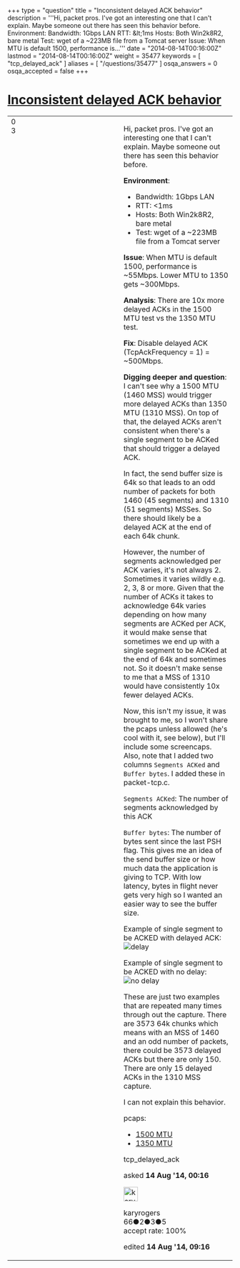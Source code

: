+++
type = "question"
title = "Inconsistent delayed ACK behavior"
description = '''Hi, packet pros. I&#x27;ve got an interesting one that I can&#x27;t explain. Maybe someone out there has seen this behavior before. Environment:  Bandwidth: 1Gbps LAN RTT: &amp;lt;1ms Hosts: Both Win2k8R2, bare metal Test: wget of a ~223MB file from a Tomcat server  Issue: When MTU is default 1500, performance is...'''
date = "2014-08-14T00:16:00Z"
lastmod = "2014-08-14T00:16:00Z"
weight = 35477
keywords = [ "tcp_delayed_ack" ]
aliases = [ "/questions/35477" ]
osqa_answers = 0
osqa_accepted = false
+++

<div class="headNormal">

# [Inconsistent delayed ACK behavior](/questions/35477/inconsistent-delayed-ack-behavior)

</div>

<div id="main-body">

<div id="askform">

<table id="question-table" style="width:100%;"><colgroup><col style="width: 50%" /><col style="width: 50%" /></colgroup><tbody><tr class="odd"><td style="width: 30px; vertical-align: top"><div class="vote-buttons"><span id="post-35477-upvote" class="ajax-command post-vote up" rel="nofollow" title="I like this post (click again to cancel)"> </span><div id="post-35477-score" class="post-score" title="current number of votes">0</div><span id="post-35477-downvote" class="ajax-command post-vote down" rel="nofollow" title="I dont like this post (click again to cancel)"> </span> <span id="favorite-mark" class="ajax-command favorite-mark" rel="nofollow" title="mark/unmark this question as favorite (click again to cancel)"> </span><div id="favorite-count" class="favorite-count">3</div></div></td><td><div id="item-right"><div class="question-body"><p>Hi, packet pros. I've got an interesting one that I can't explain. Maybe someone out there has seen this behavior before.</p><p><strong>Environment</strong>:</p><ul><li>Bandwidth: 1Gbps LAN</li><li>RTT: &lt;1ms</li><li>Hosts: Both Win2k8R2, bare metal</li><li>Test: wget of a ~223MB file from a Tomcat server</li></ul><p><strong>Issue</strong>: When MTU is default 1500, performance is ~55Mbps. Lower MTU to 1350 gets ~300Mbps.</p><p><strong>Analysis</strong>: There are 10x more delayed ACKs in the 1500 MTU test vs the 1350 MTU test.</p><p><strong>Fix</strong>: Disable delayed ACK (TcpAckFrequency = 1) = ~500Mbps.</p><p><strong>Digging deeper and question</strong>: I can't see why a 1500 MTU (1460 MSS) would trigger more delayed ACKs than 1350 MTU (1310 MSS). On top of that, the delayed ACKs aren't consistent when there's a single segment to be ACKed that should trigger a delayed ACK.</p><p>In fact, the send buffer size is 64k so that leads to an odd number of packets for both 1460 (45 segments) and 1310 (51 segments) MSSes. So there should likely be a delayed ACK at the end of each 64k chunk.</p><p>However, the number of segments acknowledged per ACK varies, it's not always 2. Sometimes it varies wildly e.g. 2, 3, 8 or more. Given that the number of ACKs it takes to acknowledge 64k varies depending on how many segments are ACKed per ACK, it would make sense that sometimes we end up with a single segment to be ACKed at the end of 64k and sometimes not. So it doesn't make sense to me that a MSS of 1310 would have consistently 10x fewer delayed ACKs.</p><p>Now, this isn't my issue, it was brought to me, so I won't share the pcaps unless allowed (he's cool with it, see below), but I'll include some screencaps. Also, note that I added two columns <code>Segments ACKed</code> and <code>Buffer bytes</code>. I added these in packet-tcp.c.</p><p><code>Segments ACKed</code>: The number of segments acknowledged by this ACK</p><p><code>Buffer bytes</code>: The number of bytes sent since the last PSH flag. This gives me an idea of the send buffer size or how much data the application is giving to TCP. With low latency, bytes in flight never gets very high so I wanted an easier way to see the buffer size.</p><p>Example of single segment to be ACKED with delayed ACK: <img src="http://i.imgur.com/K9PiKaQ.png" alt="delay" /></p><p>Example of single segment to be ACKED with no delay: <img src="http://i.imgur.com/GS6JwA4.png" alt="no delay" /></p><p>These are just two examples that are repeated many times through out the capture. There are 3573 64k chunks which means with an MSS of 1460 and an odd number of packets, there could be 3573 delayed ACKs but there are only 150. There are only 15 delayed ACKs in the 1310 MSS capture.</p><p>I can not explain this behavior.</p><p>pcaps:</p><ul><li><a href="https://dl.dropboxusercontent.com/u/19380111/traces/MTU_1500_Copy_to_local_anon.pcapng">1500 MTU</a></li><li><a href="https://dl.dropboxusercontent.com/u/19380111/traces/MTU_1350_Copy_to_local_anon.pcapng">1350 MTU</a></li></ul></div><div id="question-tags" class="tags-container tags"><span class="post-tag tag-link-tcp_delayed_ack" rel="tag" title="see questions tagged &#39;tcp_delayed_ack&#39;">tcp_delayed_ack</span></div><div id="question-controls" class="post-controls"></div><div class="post-update-info-container"><div class="post-update-info post-update-info-user"><p>asked <strong>14 Aug '14, 00:16</strong></p><img src="https://secure.gravatar.com/avatar/31a520375abb3ce54cec49f68af6a11c?s=32&amp;d=identicon&amp;r=g" class="gravatar" width="32" height="32" alt="karyrogers&#39;s gravatar image" /><p><span>karyrogers</span><br />
<span class="score" title="66 reputation points">66</span><span title="2 badges"><span class="badge1">●</span><span class="badgecount">2</span></span><span title="3 badges"><span class="silver">●</span><span class="badgecount">3</span></span><span title="5 badges"><span class="bronze">●</span><span class="badgecount">5</span></span><br />
<span class="accept_rate" title="Rate of the user&#39;s accepted answers">accept rate:</span> <span title="karyrogers has one accepted answer">100%</span></p></img></div><div class="post-update-info post-update-info-edited"><p><span> edited <strong>14 Aug '14, 09:16</strong> </span></p></div></div><div id="comments-container-35477" class="comments-container"></div><div id="comment-tools-35477" class="comment-tools"></div><div class="clear"></div><div id="comment-35477-form-container" class="comment-form-container"></div><div class="clear"></div></div></td></tr></tbody></table>

</div>

</div>

